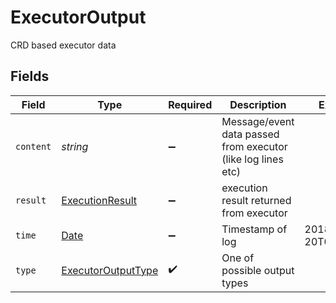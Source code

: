 # ExecutorOutput

CRD based executor data


## Fields

| Field                                                                                         | Type                                                                                          | Required                                                                                      | Description                                                                                   | Example                                                                                       |
| --------------------------------------------------------------------------------------------- | --------------------------------------------------------------------------------------------- | --------------------------------------------------------------------------------------------- | --------------------------------------------------------------------------------------------- | --------------------------------------------------------------------------------------------- |
| `content`                                                                                     | *string*                                                                                      | :heavy_minus_sign:                                                                            | Message/event data passed from executor (like log lines etc)                                  |                                                                                               |
| `result`                                                                                      | [ExecutionResult](../../models/shared/executionresult.md)                                     | :heavy_minus_sign:                                                                            | execution result returned from executor                                                       |                                                                                               |
| `time`                                                                                        | [Date](https://developer.mozilla.org/en-US/docs/Web/JavaScript/Reference/Global_Objects/Date) | :heavy_minus_sign:                                                                            | Timestamp of log                                                                              | 2018-03-20T09:12:28Z                                                                          |
| `type`                                                                                        | [ExecutorOutputType](../../models/shared/executoroutputtype.md)                               | :heavy_check_mark:                                                                            | One of possible output types                                                                  |                                                                                               |
